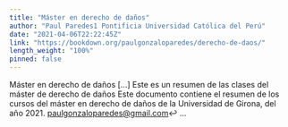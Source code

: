```yaml
---
title: "Máster en derecho de daños"
author: "Paul Paredes1 Pontificia Universidad Católica del Perú"
date: "2021-04-06T22:22:45Z"
link: "https://bookdown.org/paulgonzaloparedes/derecho-de-daos/"
length_weight: "100%"
pinned: false
---
```


Máster en derecho de daños [...] Este es un resumen de las clases del máster de derecho de daños Este documento contiene el resumen de los cursos del máster en derecho de daños de la Universidad de Girona, del año 2021. paulgonzaloparedes@gmail.com↩︎ ...
